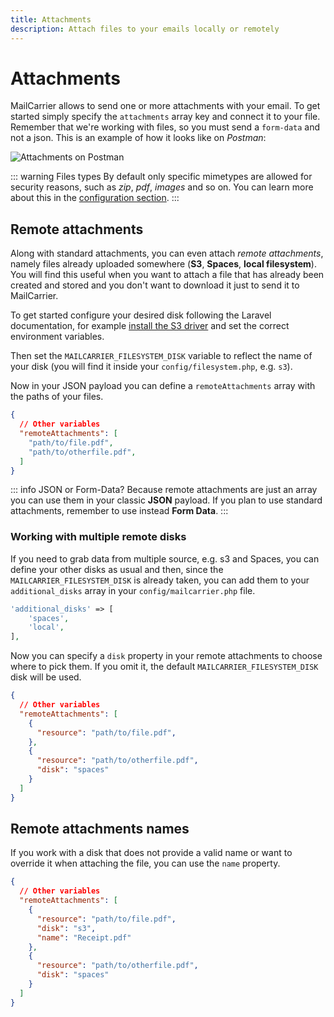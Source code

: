 ```yaml
---
title: Attachments
description: Attach files to your emails locally or remotely 
---
```


# Attachments

MailCarrier allows to send one or more attachments with your email. To get started simply specify the `attachments` array key and connect it to your file.  
Remember that we're working with files, so you must send a `form-data` and not a json. This is an example of how it looks like on *Postman*:

![Attachments on Postman](/images/attachments-form-data-postman.png)

::: warning Files types
By default only specific mimetypes are allowed for security reasons, such as *zip*, *pdf*, *images* and so on. You can learn more about this in the [configuration section](/docs/configuration/attachments). 
:::

## Remote attachments

Along with standard attachments, you can even attach *remote attachments*, namely files already uploaded somewhere (**S3**, **Spaces**, **local filesystem**).  You will find this useful when you want to attach a file that has already been created and stored and you don't want to download it just to send it to MailCarrier.

To get started configure your desired disk following the Laravel documentation, for example [install the S3 driver](https://laravel.com/docs/filesystem#s3-driver-configuration) and set the correct environment variables.

Then set the `MAILCARRIER_FILESYSTEM_DISK` variable to reflect the name of your disk (you will find it inside your `config/filesystem.php`, e.g. `s3`).

Now in your JSON payload you can define a `remoteAttachments` array with the paths of your files.

```json
{
  // Other variables
  "remoteAttachments": [
    "path/to/file.pdf",
    "path/to/otherfile.pdf",
  ]
}
```

::: info JSON or Form-Data?
Because remote attachments are just an array you can use them in your classic **JSON** payload. If you plan to use standard attachments, remember to use instead **Form Data**.
:::

### Working with multiple remote disks

If you need to grab data from multiple source, e.g. s3 and Spaces, you can define your other disks as usual and then, since the `MAILCARRIER_FILESYSTEM_DISK` is already taken, you can add them to your `additional_disks` array in your `config/mailcarrier.php` file.

```php
'additional_disks' => [
    'spaces',
    'local',
],
```

Now you can specify a `disk` property in your remote attachments to choose where to pick them. If you omit it, the default `MAILCARRIER_FILESYSTEM_DISK` disk will be used.

```json
{
  // Other variables
  "remoteAttachments": [
    {
      "resource": "path/to/file.pdf",
    },
    {
      "resource": "path/to/otherfile.pdf",
      "disk": "spaces"
    }
  ]
}
```

## Remote attachments names

If you work with a disk that does not provide a valid name or want to override it when attaching the file, you can use the `name` property.

```json
{
  // Other variables
  "remoteAttachments": [
    {
      "resource": "path/to/file.pdf",
      "disk": "s3",
      "name": "Receipt.pdf"
    },
    {
      "resource": "path/to/otherfile.pdf",
      "disk": "spaces"
    }
  ]
}
```
